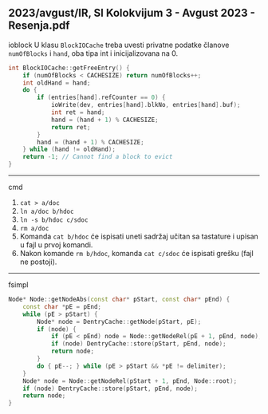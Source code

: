 2023/avgust/IR, SI Kolokvijum 3 - Avgust 2023 - Resenja.pdf
--------------------------------------------------------------------------------
ioblock
U klasu `BlockIOCache` treba uvesti privatne podatke članove `numOfBlocks` i `hand`, oba tipa int i inicijalizovana na 0.
```cpp
int BlockIOCache::getFreeEntry() {
    if (numOfBlocks < CACHESIZE) return numOfBlocks++;
    int oldHand = hand;
    do {
        if (entries[hand].refCounter == 0) {
            ioWrite(dev, entries[hand].blkNo, entries[hand].buf);
            int ret = hand;
            hand = (hand + 1) % CACHESIZE;
            return ret;
        }
        hand = (hand + 1) % CACHESIZE;
    } while (hand != oldHand);
    return -1; // Cannot find a block to evict
}
```

--------------------------------------------------------------------------------
cmd

1. `cat > a/doc`
2. `ln a/doc b/hdoc`
3. `ln -s b/hdoc c/sdoc`
4. `rm a/doc`
5. Komanda `cat b/hdoc` će ispisati uneti sadržaj učitan sa tastature i upisan u fajl u prvoj komandi.
6. Nakon komande `rm b/hdoc`, komanda `cat c/sdoc` će ispisati grešku (fajl ne postoji).

--------------------------------------------------------------------------------
fsimpl
```cpp
Node* Node::getNodeAbs(const char* pStart, const char* pEnd) {
    const char *pE = pEnd;
    while (pE > pStart) {
        Node* node = DentryCache::getNode(pStart, pE);
        if (node) {
            if (pE < pEnd) node = Node::getNodeRel(pE + 1, pEnd, node);
            if (node) DentryCache::store(pStart, pEnd, node);
            return node;
        }
        do { pE--; } while (pE > pStart && *pE != delimiter);
    }
    Node* node = Node::getNodeRel(pStart + 1, pEnd, Node::root);
    if (node) DentryCache::store(pStart, pEnd, node);
    return node;
}
```

